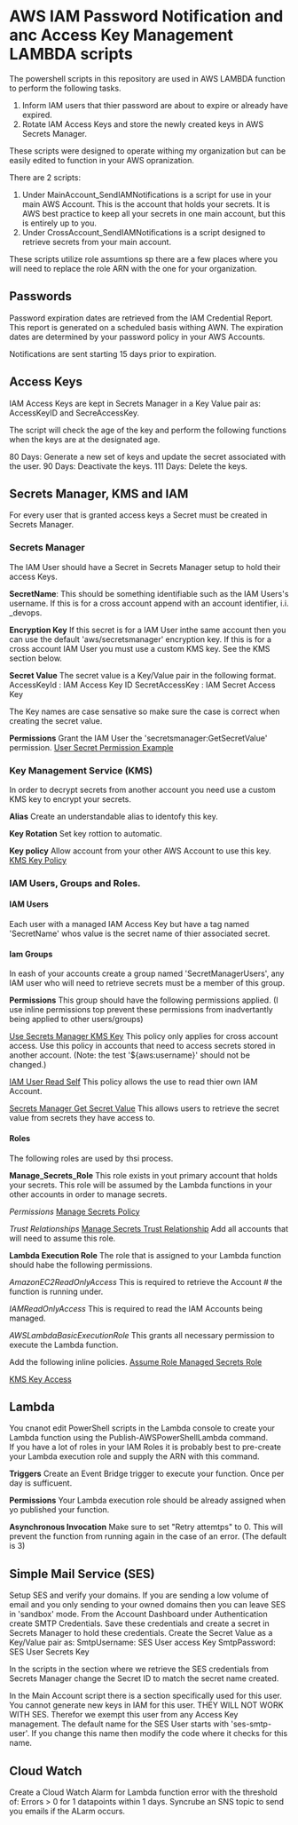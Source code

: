 # AWS IAM Password Notification and anc Access Key Management LAMBDA scripts

The powershell scripts in this repository are used in AWS LAMBDA function to perform the following tasks.

1. Inform IAM users that thier password are about to expire or already have expired.
2. Rotate IAM Access Keys and store the newly created keys in AWS Secrets Manager.

These scripts were designed to operate withing my organization but can be easily edited to function in your AWS opranization.  

There are 2 scripts:

1. Under MainAccount_SendIAMNotifications is a script for use in your main AWS Account. This is the account that holds your secrets.
It is AWS best practice to keep all your secrets in one main account, but this is entirely up to you.
2. Under CrossAccount_SendIAMNotifications is a script designed to retrieve secrets from your main account.

These scripts utilize role assumtions sp there are a few places where you will need to replace the role ARN with the one for your organization.

## Passwords
Password expiration dates are retrieved from the IAM Credential Report. This report is generated on a scheduled basis withing AWN. The expiration dates are determined by your password policy in your AWS Accounts.  

Notifications are sent starting 15 days prior to expiration.

## Access Keys
IAM Access Keys are kept in Secrets Manager in a Key Value pair as: AccessKeyID and SecreAccessKey.

The script will check the age of the key and perform the following functions when the keys are at the designated age.

80 Days: Generate a new set of keys and update the secret associated with the user.
90 Days: Deactivate the keys.
111 Days: Delete the keys.

## Secrets Manager, KMS and IAM
For every user that is granted access keys a Secret must be created in Secrets Manager. 

### Secrets Manager
The IAM User should have a Secret in Secrets Manager setup to hold their access Keys.  

**SecretName**: This should be something identifiable such as the IAM Users's username. If this is for a cross account append with an account identifier, i.i. _devops.

**Encryption Key**
If this secret is for a IAM User inthe same account then you can use the default 'aws/secretsmanager' encryption key. If this is for a cross account IAM User you must use a custom KMS key. See the KMS section below.

**Secret Value**
The secret value is a Key/Value pair in the following format.
AccessKeyId     : IAM Access Key ID
SecretAccessKey : IAM Secret Access Key

The Key names are case sensative so make sure the case is correct when creating the secret value.

**Permissions**
Grant the IAM User the 'secretsmanager:GetSecretValue' permission.
[User Secret Permission Example](./policies/SecretPermission.json)

### Key Management Service (KMS)
In order to decrypt secrets from another account you need use a custom KMS key to encrypt your secrets.

**Alias**
Create an understandable alias to identofy this key.

**Key Rotation**
Set key rottion to automatic.

**Key policy**
Allow account from your other AWS Account to use this key.
[KMS Key Policy](./policies/KMS_Key_Policy.json)

### IAM Users, Groups and Roles.

#### IAM Users
Each user with a managed IAM Access Key but have a tag named 'SecretName' whos value is the secret name of thier associated secret.

#### Iam Groups
In eash of your accounts create a group named 'SecretManagerUsers', any IAM user who will need to retrieve secrets must be a member of this group.

**Permissions**
This group should have the following permissions applied.
(I use inline permissions top prevent these permissions from inadvertantly being applied to other users/groups)

[Use Secrets Manager KMS Key](./policies/KMS_Key_Policy.json)
This policy only applies for cross account access. Use this policy in accounts that need to access secrets stored in another account. (Note: the test '${aws:username}' should not be changed.)

[IAM User Read Self](./policies/IAM_User_Read_Self.json)
This policy allows the use to read thier own IAM Account.

[Secrets Manager Get Secret Value](./policies/Secrets_Manager_get_Secret_Value.json)
This allows users to retrieve the secret value from secrets they have access to.

#### Roles
The following roles are used by thsi process.

**Manage_Secrets_Role**
This role exists in yout primary account that holds your secrets. This role will be assumed by the Lambda functions in your other accounts in order to manage secrets.

*Permissions*
[Manage Secrets Policy](./policies/ManageSecrets.json)

*Trust Relationships*
[Manage Secrets Trust Relationship](./policies/ManagedSecrets_Trust_Relationships.json)
Add all accounts that will need to assume this role.

**Lambda Execution Role**
The role that is assigned to your Lambda function should habe the following permissions.

*AmazonEC2ReadOnlyAccess*
This is required to retrieve the Account # the function is running under.

*IAMReadOnlyAccess*
This is required to read the IAM Accounts being managed.

*AWSLambdaBasicExecutionRole*
This grants all necessary permission to execute the Lambda function.

Add the following inline policies.
[Assume Role Managed Secrets Role](./policies/Assume_Role_Manage_Secrets_Role.json)

[KMS Key Access](./policies/KMS_KEY_Access.json)

## Lambda
You cnanot edit PowerShell scripts in the Lambda console to create your Lambda function using the Publish-AWSPowerShellLambda command.  
If you have a lot of roles in your IAM Roles it is probably best to pre-create your Lambda execution role and supply the ARN with this command.

**Triggers**
Create an Event Bridge trigger to execute your function. Once per day is sufficuent.

**Permissions**
Your Lambda execution role should be already assigned when yo published your function.

**Asynchronous Invocation**
Make sure to set "Retry attemtps" to 0. This will prevent the function from running again in the case of an error. (The default is 3)

## Simple Mail Service (SES)
Setup SES and verify your domains.
If you are sending a low volume of email and you only sending to your owned domains then you can leave SES in 'sandbox' mode.
From the Account Dashboard under Authentication create SMTP Credentials. Save these credentials and create a secret in Secrets Manager to hold these credentials.
Create the Secret Value as a Key/Value pair as:
SmtpUsername: SES User access Key
SmtpPassword: SES User Secrets Key

In the scripts in the section where we retrieve the SES credentials from Secrets Manager change the Secret ID to match the secret name created.

In the Main Account script there is a section specifically used for this user.  
You cannot generate new keys in IAM for this user. THEY WILL NOT WORK WITH SES. Therefor we exempt this user from any Access Key management. The default name for the SES User starts with 'ses-smtp-user'. If you change this name then modify the code where it checks for this name.

## Cloud Watch
Create a Cloud Watch Alarm for Lambda function error with the threshold of: Errors > 0 for 1 datapoints within 1 days.
Syncrube an SNS topic to send you emails if the ALarm occurs.

